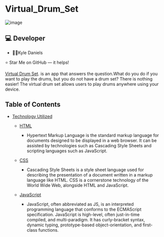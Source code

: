 # Virtual_Drum_Set

![image](https://user-images.githubusercontent.com/40472408/74695075-a3173800-51c0-11ea-9b80-11ea7733404e.png)


## :computer: Developer


*  :man_teacher:Kyle Daniels


⭐️ Star Me on GitHub — it helps!

[Virtual Drum Set](https://kyledaniels.github.io/Virtual_Drum_Set/). is an app that answers the question.What do you do if you want to play the drums, but you do not have a drum set? There is nothing easier! The virtual drum set allows users to play drums anywhere using your device.

## Table of Contents


- [Technology Utilized](#Functionality)
    - [HTML](#typo3-extension-repository)
    
      - Hypertext Markup Language is the standard markup language for documents designed to be displayed in a web browser. It can be assisted by technologies such as Cascading Style Sheets and scripting languages such as JavaScript.
      
     - [CSS](#typo3-extension-repository)
     
       - Cascading Style Sheets is a style sheet language used for describing the presentation of a document written in a markup language like HTML. CSS is a cornerstone technology of the World Wide Web, alongside HTML and JavaScript.
       
    - [ JavaScript](#typo3-extension-repository)
    
      - JavaScript, often abbreviated as JS, is an interpreted programming language that conforms to the ECMAScript specification. JavaScript is high-level, often just-in-time compiled, and multi-paradigm. It has curly-bracket syntax, dynamic typing, prototype-based object-orientation, and first-class functions.
      

